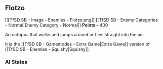 ## Flotzo
![[TfSD SB - Image - Enemies - Flotzo.png]]
[[TfSD SB - Enemy Categories - Normal|Enemy Category - Normal]]
**Points -** 400

An octopus that walks and jumps around or flies straight into the air.

It is the [[TfSD SB - Gamemodes - Extra Game|Extra Game]] version of [[TfSD SB - Enemies - Squishy|Squishy]].
### AI States